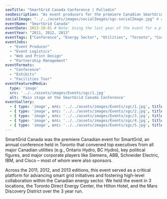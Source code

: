 ```yaml
---
seoTitle: "SmartGrid Canada Conference | Pulledin"
seoDescription: "As event producers for the premiere Canadian SmartGrid conference in Toronto, we convened top executives from major Canadian utilities, political figures, and corporate players like Siemens and IBM."
socialImage: "../../assets/images/socialImages/sgc-socialImage.jpg" # Add a path to a 1200x630px social sharing image here
eventName: "SmartGrid Canada"
eventDate: 2013-10-01 # Note: Using the last year of the event for a placeholder date.
eventYear: "2011, 2012, 2013"
eventTags: ["Conference", "Energy Sector", "Utilities", "Toronto", "Corporate"]
eventJobs:
  - "Event Producer"
  - "Event Logistics"
  - "Web and Print Design"
  - "Partnership Management"
eventFormats:
  - "Conference"
  - "Exhibits"
  - "Facilities Tour"
eventFeaturedMedia:
  type: 'image'
  src: '../../assets/images/Events/sgc/1.jpg'
  alt: 'Main stage at the SmartGrid Canada Conference'
eventGallery:
  - { type: 'image', src: '../../assets/images/Events/sgc/1.jpg', title: 'SmartGrid Canada Conference' }
  - { type: 'image', src: '../../assets/images/Events/sgc/2.jpg', title: 'SmartGrid Canada Conference' }
  - { type: 'image', src: '../../assets/images/Events/sgc/3.jpg', title: 'SmartGrid Canada Conference' }
  - { type: 'image', src: '../../assets/images/Events/sgc/4.jpg', title: 'SmartGrid Canada Conference' }
  - { type: 'image', src: '../../assets/images/Events/sgc/5.jpg', title: 'SmartGrid Canada Conference' }
---
```


SmartGrid Canada was the premiere Canadian event for SmartGrid, an annual conference held in Toronto that convened top executives from all major Canadian utilities (e.g., Ontario Hydro, BC Hydro), key political figures, and major corporate players like Siemens, ABB, Schneider Electric, IBM, and Cisco – most of whom were also sponsors.

Across the 2011, 2012, and 2013 editions, this event served as a critical platform for advancing smart grid initiatives and fostering high-level collaboration within the Canadian energy sector. We held the event in 3 locations, the Toronto Direct Energy Center, the Hilton Hotel, and the Mars Discovery District over the 3 year run.